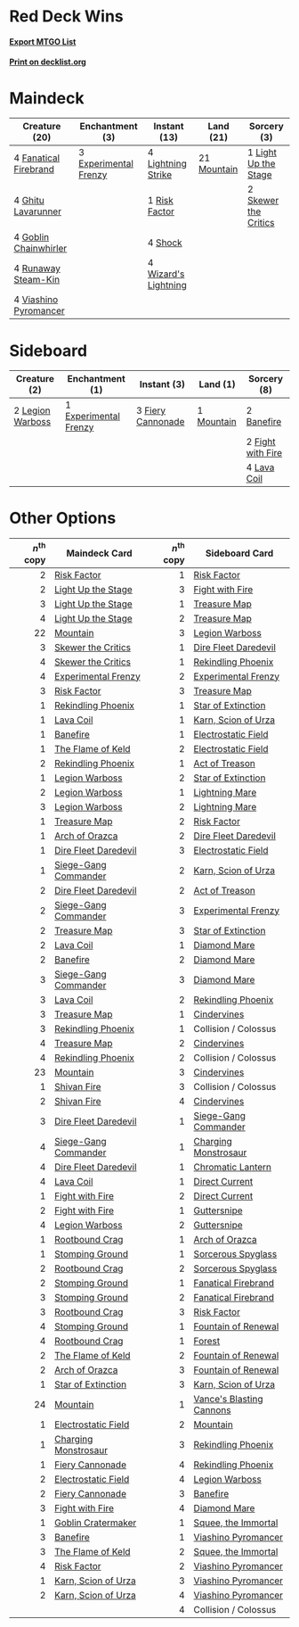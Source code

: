 # Red Deck Wins

#### [Export MTGO List](../collection/Red%20Deck%20Wins/Red%20Deck%20Wins.txt)
#### [Print on decklist.org](http://decklist.org/?deckmain=3%09Experimental%20Frenzy%0A4%09Fanatical%20Firebrand%0A4%09Ghitu%20Lavarunner%0A4%09Goblin%20Chainwhirler%0A1%09Light%20Up%20the%20Stage%0A4%09Lightning%20Strike%0A21%09Mountain%0A1%09Risk%20Factor%0A4%09Runaway%20Steam-Kin%0A4%09Shock%0A2%09Skewer%20the%20Critics%0A4%09Viashino%20Pyromancer%0A4%09Wizard's%20Lightning&deckside=2%09Banefire%0A1%09Experimental%20Frenzy%0A3%09Fiery%20Cannonade%0A2%09Fight%20with%20Fire%0A4%09Lava%20Coil%0A2%09Legion%20Warboss%0A1%09Mountain)
# Maindeck

|                                         Creature (20)                                          |                                        Enchantment (3)                                         |                                         Instant (13)                                          |                                      Land (21)                                       |                                          Sorcery (3)                                          |
|------------------------------------------------------------------------------------------------|------------------------------------------------------------------------------------------------|-----------------------------------------------------------------------------------------------|--------------------------------------------------------------------------------------|-----------------------------------------------------------------------------------------------|
|4 [Fanatical Firebrand](http://gatherer.wizards.com/Pages/Card/Details.aspx?multiverseid=439758)|3 [Experimental Frenzy](http://gatherer.wizards.com/Pages/Card/Details.aspx?multiverseid=452849)|4 [Lightning Strike](http://gatherer.wizards.com/Pages/Card/Details.aspx?multiverseid=383299)  |21 [Mountain](http://gatherer.wizards.com/Pages/Card/Details.aspx?multiverseid=129649)|1 [Light Up the Stage](http://gatherer.wizards.com/Pages/Card/Details.aspx?multiverseid=457251)|
|4 [Ghitu Lavarunner](http://gatherer.wizards.com/Pages/Card/Details.aspx?multiverseid=443015)   |                                                                                                |1 [Risk Factor](http://gatherer.wizards.com/Pages/Card/Details.aspx?multiverseid=452863)       |                                                                                      |2 [Skewer the Critics](http://gatherer.wizards.com/Pages/Card/Details.aspx?multiverseid=457259)|
|4 [Goblin Chainwhirler](http://gatherer.wizards.com/Pages/Card/Details.aspx?multiverseid=443017)|                                                                                                |4 [Shock](http://gatherer.wizards.com/Pages/Card/Details.aspx?multiverseid=129732)             |                                                                                      |                                                                                               |
|4 [Runaway Steam-Kin](http://gatherer.wizards.com/Pages/Card/Details.aspx?multiverseid=452865)  |                                                                                                |4 [Wizard's Lightning](http://gatherer.wizards.com/Pages/Card/Details.aspx?multiverseid=443040)|                                                                                      |                                                                                               |
|4 [Viashino Pyromancer](http://gatherer.wizards.com/Pages/Card/Details.aspx?multiverseid=447302)|                                                                                                |                                                                                               |                                                                                      |                                                                                               |


# Sideboard

|                                       Creature (2)                                        |                                        Enchantment (1)                                         |                                        Instant (3)                                         |                                      Land (1)                                       |                                        Sorcery (8)                                         |
|-------------------------------------------------------------------------------------------|------------------------------------------------------------------------------------------------|--------------------------------------------------------------------------------------------|-------------------------------------------------------------------------------------|--------------------------------------------------------------------------------------------|
|2 [Legion Warboss](http://gatherer.wizards.com/Pages/Card/Details.aspx?multiverseid=452859)|1 [Experimental Frenzy](http://gatherer.wizards.com/Pages/Card/Details.aspx?multiverseid=452849)|3 [Fiery Cannonade](http://gatherer.wizards.com/Pages/Card/Details.aspx?multiverseid=435297)|1 [Mountain](http://gatherer.wizards.com/Pages/Card/Details.aspx?multiverseid=129649)|2 [Banefire](http://gatherer.wizards.com/Pages/Card/Details.aspx?multiverseid=186613)       |
|                                                                                           |                                                                                                |                                                                                            |                                                                                     |2 [Fight with Fire](http://gatherer.wizards.com/Pages/Card/Details.aspx?multiverseid=443007)|
|                                                                                           |                                                                                                |                                                                                            |                                                                                     |4 [Lava Coil](http://gatherer.wizards.com/Pages/Card/Details.aspx?multiverseid=452858)      |


# Other Options

|*n*<sup>th</sup> copy|                                         Maindeck Card                                         |*n*<sup>th</sup> copy|                                          Sideboard Card                                           |
|--------------------:|-----------------------------------------------------------------------------------------------|--------------------:|---------------------------------------------------------------------------------------------------|
|                    2|[Risk Factor](http://gatherer.wizards.com/Pages/Card/Details.aspx?multiverseid=452863)         |                    1|[Risk Factor](http://gatherer.wizards.com/Pages/Card/Details.aspx?multiverseid=452863)             |
|                    2|[Light Up the Stage](http://gatherer.wizards.com/Pages/Card/Details.aspx?multiverseid=457251)  |                    3|[Fight with Fire](http://gatherer.wizards.com/Pages/Card/Details.aspx?multiverseid=443007)         |
|                    3|[Light Up the Stage](http://gatherer.wizards.com/Pages/Card/Details.aspx?multiverseid=457251)  |                    1|[Treasure Map](http://gatherer.wizards.com/Pages/Card/Details.aspx?multiverseid=435410)            |
|                    4|[Light Up the Stage](http://gatherer.wizards.com/Pages/Card/Details.aspx?multiverseid=457251)  |                    2|[Treasure Map](http://gatherer.wizards.com/Pages/Card/Details.aspx?multiverseid=435410)            |
|                   22|[Mountain](http://gatherer.wizards.com/Pages/Card/Details.aspx?multiverseid=129649)            |                    3|[Legion Warboss](http://gatherer.wizards.com/Pages/Card/Details.aspx?multiverseid=452859)          |
|                    3|[Skewer the Critics](http://gatherer.wizards.com/Pages/Card/Details.aspx?multiverseid=457259)  |                    1|[Dire Fleet Daredevil](http://gatherer.wizards.com/Pages/Card/Details.aspx?multiverseid=439756)    |
|                    4|[Skewer the Critics](http://gatherer.wizards.com/Pages/Card/Details.aspx?multiverseid=457259)  |                    1|[Rekindling Phoenix](http://gatherer.wizards.com/Pages/Card/Details.aspx?multiverseid=439768)      |
|                    4|[Experimental Frenzy](http://gatherer.wizards.com/Pages/Card/Details.aspx?multiverseid=452849) |                    2|[Experimental Frenzy](http://gatherer.wizards.com/Pages/Card/Details.aspx?multiverseid=452849)     |
|                    3|[Risk Factor](http://gatherer.wizards.com/Pages/Card/Details.aspx?multiverseid=452863)         |                    3|[Treasure Map](http://gatherer.wizards.com/Pages/Card/Details.aspx?multiverseid=435410)            |
|                    1|[Rekindling Phoenix](http://gatherer.wizards.com/Pages/Card/Details.aspx?multiverseid=439768)  |                    1|[Star of Extinction](http://gatherer.wizards.com/Pages/Card/Details.aspx?multiverseid=435315)      |
|                    1|[Lava Coil](http://gatherer.wizards.com/Pages/Card/Details.aspx?multiverseid=452858)           |                    1|[Karn, Scion of Urza](http://gatherer.wizards.com/Pages/Card/Details.aspx?multiverseid=442889)     |
|                    1|[Banefire](http://gatherer.wizards.com/Pages/Card/Details.aspx?multiverseid=186613)            |                    1|[Electrostatic Field](http://gatherer.wizards.com/Pages/Card/Details.aspx?multiverseid=452847)     |
|                    1|[The Flame of Keld](http://gatherer.wizards.com/Pages/Card/Details.aspx?multiverseid=443011)   |                    2|[Electrostatic Field](http://gatherer.wizards.com/Pages/Card/Details.aspx?multiverseid=452847)     |
|                    2|[Rekindling Phoenix](http://gatherer.wizards.com/Pages/Card/Details.aspx?multiverseid=439768)  |                    1|[Act of Treason](http://gatherer.wizards.com/Pages/Card/Details.aspx?multiverseid=442107)          |
|                    1|[Legion Warboss](http://gatherer.wizards.com/Pages/Card/Details.aspx?multiverseid=452859)      |                    2|[Star of Extinction](http://gatherer.wizards.com/Pages/Card/Details.aspx?multiverseid=435315)      |
|                    2|[Legion Warboss](http://gatherer.wizards.com/Pages/Card/Details.aspx?multiverseid=452859)      |                    1|[Lightning Mare](http://gatherer.wizards.com/Pages/Card/Details.aspx?multiverseid=447287)          |
|                    3|[Legion Warboss](http://gatherer.wizards.com/Pages/Card/Details.aspx?multiverseid=452859)      |                    2|[Lightning Mare](http://gatherer.wizards.com/Pages/Card/Details.aspx?multiverseid=447287)          |
|                    1|[Treasure Map](http://gatherer.wizards.com/Pages/Card/Details.aspx?multiverseid=435410)        |                    2|[Risk Factor](http://gatherer.wizards.com/Pages/Card/Details.aspx?multiverseid=452863)             |
|                    1|[Arch of Orazca](http://gatherer.wizards.com/Pages/Card/Details.aspx?multiverseid=439849)      |                    2|[Dire Fleet Daredevil](http://gatherer.wizards.com/Pages/Card/Details.aspx?multiverseid=439756)    |
|                    1|[Dire Fleet Daredevil](http://gatherer.wizards.com/Pages/Card/Details.aspx?multiverseid=439756)|                    3|[Electrostatic Field](http://gatherer.wizards.com/Pages/Card/Details.aspx?multiverseid=452847)     |
|                    1|[Siege-Gang Commander](http://gatherer.wizards.com/Pages/Card/Details.aspx?multiverseid=130539)|                    2|[Karn, Scion of Urza](http://gatherer.wizards.com/Pages/Card/Details.aspx?multiverseid=442889)     |
|                    2|[Dire Fleet Daredevil](http://gatherer.wizards.com/Pages/Card/Details.aspx?multiverseid=439756)|                    2|[Act of Treason](http://gatherer.wizards.com/Pages/Card/Details.aspx?multiverseid=442107)          |
|                    2|[Siege-Gang Commander](http://gatherer.wizards.com/Pages/Card/Details.aspx?multiverseid=130539)|                    3|[Experimental Frenzy](http://gatherer.wizards.com/Pages/Card/Details.aspx?multiverseid=452849)     |
|                    2|[Treasure Map](http://gatherer.wizards.com/Pages/Card/Details.aspx?multiverseid=435410)        |                    3|[Star of Extinction](http://gatherer.wizards.com/Pages/Card/Details.aspx?multiverseid=435315)      |
|                    2|[Lava Coil](http://gatherer.wizards.com/Pages/Card/Details.aspx?multiverseid=452858)           |                    1|[Diamond Mare](http://gatherer.wizards.com/Pages/Card/Details.aspx?multiverseid=447368)            |
|                    2|[Banefire](http://gatherer.wizards.com/Pages/Card/Details.aspx?multiverseid=186613)            |                    2|[Diamond Mare](http://gatherer.wizards.com/Pages/Card/Details.aspx?multiverseid=447368)            |
|                    3|[Siege-Gang Commander](http://gatherer.wizards.com/Pages/Card/Details.aspx?multiverseid=130539)|                    3|[Diamond Mare](http://gatherer.wizards.com/Pages/Card/Details.aspx?multiverseid=447368)            |
|                    3|[Lava Coil](http://gatherer.wizards.com/Pages/Card/Details.aspx?multiverseid=452858)           |                    2|[Rekindling Phoenix](http://gatherer.wizards.com/Pages/Card/Details.aspx?multiverseid=439768)      |
|                    3|[Treasure Map](http://gatherer.wizards.com/Pages/Card/Details.aspx?multiverseid=435410)        |                    1|[Cindervines](http://gatherer.wizards.com/Pages/Card/Details.aspx?multiverseid=457305)             |
|                    3|[Rekindling Phoenix](http://gatherer.wizards.com/Pages/Card/Details.aspx?multiverseid=439768)  |                    1|Collision / Colossus                                                                               |
|                    4|[Treasure Map](http://gatherer.wizards.com/Pages/Card/Details.aspx?multiverseid=435410)        |                    2|[Cindervines](http://gatherer.wizards.com/Pages/Card/Details.aspx?multiverseid=457305)             |
|                    4|[Rekindling Phoenix](http://gatherer.wizards.com/Pages/Card/Details.aspx?multiverseid=439768)  |                    2|Collision / Colossus                                                                               |
|                   23|[Mountain](http://gatherer.wizards.com/Pages/Card/Details.aspx?multiverseid=129649)            |                    3|[Cindervines](http://gatherer.wizards.com/Pages/Card/Details.aspx?multiverseid=457305)             |
|                    1|[Shivan Fire](http://gatherer.wizards.com/Pages/Card/Details.aspx?multiverseid=443030)         |                    3|Collision / Colossus                                                                               |
|                    2|[Shivan Fire](http://gatherer.wizards.com/Pages/Card/Details.aspx?multiverseid=443030)         |                    4|[Cindervines](http://gatherer.wizards.com/Pages/Card/Details.aspx?multiverseid=457305)             |
|                    3|[Dire Fleet Daredevil](http://gatherer.wizards.com/Pages/Card/Details.aspx?multiverseid=439756)|                    1|[Siege-Gang Commander](http://gatherer.wizards.com/Pages/Card/Details.aspx?multiverseid=130539)    |
|                    4|[Siege-Gang Commander](http://gatherer.wizards.com/Pages/Card/Details.aspx?multiverseid=130539)|                    1|[Charging Monstrosaur](http://gatherer.wizards.com/Pages/Card/Details.aspx?multiverseid=435292)    |
|                    4|[Dire Fleet Daredevil](http://gatherer.wizards.com/Pages/Card/Details.aspx?multiverseid=439756)|                    1|[Chromatic Lantern](http://gatherer.wizards.com/Pages/Card/Details.aspx?multiverseid=420864)       |
|                    4|[Lava Coil](http://gatherer.wizards.com/Pages/Card/Details.aspx?multiverseid=452858)           |                    1|[Direct Current](http://gatherer.wizards.com/Pages/Card/Details.aspx?multiverseid=452846)          |
|                    1|[Fight with Fire](http://gatherer.wizards.com/Pages/Card/Details.aspx?multiverseid=443007)     |                    2|[Direct Current](http://gatherer.wizards.com/Pages/Card/Details.aspx?multiverseid=452846)          |
|                    2|[Fight with Fire](http://gatherer.wizards.com/Pages/Card/Details.aspx?multiverseid=443007)     |                    1|[Guttersnipe](http://gatherer.wizards.com/Pages/Card/Details.aspx?multiverseid=376361)             |
|                    4|[Legion Warboss](http://gatherer.wizards.com/Pages/Card/Details.aspx?multiverseid=452859)      |                    2|[Guttersnipe](http://gatherer.wizards.com/Pages/Card/Details.aspx?multiverseid=376361)             |
|                    1|[Rootbound Crag](http://gatherer.wizards.com/Pages/Card/Details.aspx?multiverseid=420934)      |                    1|[Arch of Orazca](http://gatherer.wizards.com/Pages/Card/Details.aspx?multiverseid=439849)          |
|                    1|[Stomping Ground](http://gatherer.wizards.com/Pages/Card/Details.aspx?multiverseid=405110)     |                    1|[Sorcerous Spyglass](http://gatherer.wizards.com/Pages/Card/Details.aspx?multiverseid=435407)      |
|                    2|[Rootbound Crag](http://gatherer.wizards.com/Pages/Card/Details.aspx?multiverseid=420934)      |                    2|[Sorcerous Spyglass](http://gatherer.wizards.com/Pages/Card/Details.aspx?multiverseid=435407)      |
|                    2|[Stomping Ground](http://gatherer.wizards.com/Pages/Card/Details.aspx?multiverseid=405110)     |                    1|[Fanatical Firebrand](http://gatherer.wizards.com/Pages/Card/Details.aspx?multiverseid=439758)     |
|                    3|[Stomping Ground](http://gatherer.wizards.com/Pages/Card/Details.aspx?multiverseid=405110)     |                    2|[Fanatical Firebrand](http://gatherer.wizards.com/Pages/Card/Details.aspx?multiverseid=439758)     |
|                    3|[Rootbound Crag](http://gatherer.wizards.com/Pages/Card/Details.aspx?multiverseid=420934)      |                    3|[Risk Factor](http://gatherer.wizards.com/Pages/Card/Details.aspx?multiverseid=452863)             |
|                    4|[Stomping Ground](http://gatherer.wizards.com/Pages/Card/Details.aspx?multiverseid=405110)     |                    1|[Fountain of Renewal](http://gatherer.wizards.com/Pages/Card/Details.aspx?multiverseid=447372)     |
|                    4|[Rootbound Crag](http://gatherer.wizards.com/Pages/Card/Details.aspx?multiverseid=420934)      |                    1|[Forest](http://gatherer.wizards.com/Pages/Card/Details.aspx?multiverseid=129559)                  |
|                    2|[The Flame of Keld](http://gatherer.wizards.com/Pages/Card/Details.aspx?multiverseid=443011)   |                    2|[Fountain of Renewal](http://gatherer.wizards.com/Pages/Card/Details.aspx?multiverseid=447372)     |
|                    2|[Arch of Orazca](http://gatherer.wizards.com/Pages/Card/Details.aspx?multiverseid=439849)      |                    3|[Fountain of Renewal](http://gatherer.wizards.com/Pages/Card/Details.aspx?multiverseid=447372)     |
|                    1|[Star of Extinction](http://gatherer.wizards.com/Pages/Card/Details.aspx?multiverseid=435315)  |                    3|[Karn, Scion of Urza](http://gatherer.wizards.com/Pages/Card/Details.aspx?multiverseid=442889)     |
|                   24|[Mountain](http://gatherer.wizards.com/Pages/Card/Details.aspx?multiverseid=129649)            |                    1|[Vance's Blasting Cannons](http://gatherer.wizards.com/Pages/Card/Details.aspx?multiverseid=435327)|
|                    1|[Electrostatic Field](http://gatherer.wizards.com/Pages/Card/Details.aspx?multiverseid=452847) |                    2|[Mountain](http://gatherer.wizards.com/Pages/Card/Details.aspx?multiverseid=129649)                |
|                    1|[Charging Monstrosaur](http://gatherer.wizards.com/Pages/Card/Details.aspx?multiverseid=435292)|                    3|[Rekindling Phoenix](http://gatherer.wizards.com/Pages/Card/Details.aspx?multiverseid=439768)      |
|                    1|[Fiery Cannonade](http://gatherer.wizards.com/Pages/Card/Details.aspx?multiverseid=435297)     |                    4|[Rekindling Phoenix](http://gatherer.wizards.com/Pages/Card/Details.aspx?multiverseid=439768)      |
|                    2|[Electrostatic Field](http://gatherer.wizards.com/Pages/Card/Details.aspx?multiverseid=452847) |                    4|[Legion Warboss](http://gatherer.wizards.com/Pages/Card/Details.aspx?multiverseid=452859)          |
|                    2|[Fiery Cannonade](http://gatherer.wizards.com/Pages/Card/Details.aspx?multiverseid=435297)     |                    3|[Banefire](http://gatherer.wizards.com/Pages/Card/Details.aspx?multiverseid=186613)                |
|                    3|[Fight with Fire](http://gatherer.wizards.com/Pages/Card/Details.aspx?multiverseid=443007)     |                    4|[Diamond Mare](http://gatherer.wizards.com/Pages/Card/Details.aspx?multiverseid=447368)            |
|                    1|[Goblin Cratermaker](http://gatherer.wizards.com/Pages/Card/Details.aspx?multiverseid=452853)  |                    1|[Squee, the Immortal](http://gatherer.wizards.com/Pages/Card/Details.aspx?multiverseid=443034)     |
|                    3|[Banefire](http://gatherer.wizards.com/Pages/Card/Details.aspx?multiverseid=186613)            |                    1|[Viashino Pyromancer](http://gatherer.wizards.com/Pages/Card/Details.aspx?multiverseid=447302)     |
|                    3|[The Flame of Keld](http://gatherer.wizards.com/Pages/Card/Details.aspx?multiverseid=443011)   |                    2|[Squee, the Immortal](http://gatherer.wizards.com/Pages/Card/Details.aspx?multiverseid=443034)     |
|                    4|[Risk Factor](http://gatherer.wizards.com/Pages/Card/Details.aspx?multiverseid=452863)         |                    2|[Viashino Pyromancer](http://gatherer.wizards.com/Pages/Card/Details.aspx?multiverseid=447302)     |
|                    1|[Karn, Scion of Urza](http://gatherer.wizards.com/Pages/Card/Details.aspx?multiverseid=442889) |                    3|[Viashino Pyromancer](http://gatherer.wizards.com/Pages/Card/Details.aspx?multiverseid=447302)     |
|                    2|[Karn, Scion of Urza](http://gatherer.wizards.com/Pages/Card/Details.aspx?multiverseid=442889) |                    4|[Viashino Pyromancer](http://gatherer.wizards.com/Pages/Card/Details.aspx?multiverseid=447302)     |
|                     |                                                                                               |                    4|Collision / Colossus                                                                               |

